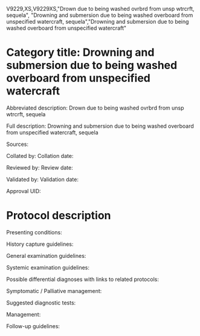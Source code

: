 V9229,XS,V9229XS,"Drown due to being washed ovrbrd from unsp wtrcrft, sequela", "Drowning and submersion due to being washed overboard from unspecified watercraft, sequela","Drowning and submersion due to being washed overboard from unspecified watercraft"
# Category title: Drowning and submersion due to being washed overboard from unspecified watercraft

Abbreviated description: Drown due to being washed ovrbrd from unsp wtrcrft, sequela

Full description: Drowning and submersion due to being washed overboard from unspecified watercraft, sequela

Sources:

Collated by:
Collation date:

Reviewed by:
Review date:

Validated by:
Validation date:

Approval UID:

# Protocol description

Presenting conditions:

History capture guidelines:

General examination guidelines:

Systemic examination guidelines:

Possible differential diagnoses with links to related protocols:

Symptomatic / Palliative management:

Suggested diagnostic tests:

Management:

Follow-up guidelines:
